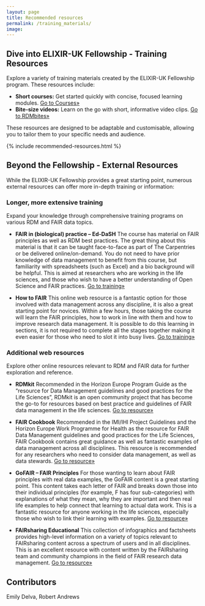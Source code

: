 ```yaml
---
layout: page
title: Recommended resources
permalink: /training_materials/
image: 
---
```


## Dive into ELIXIR-UK Fellowship - Training Resources
Explore a variety of training materials created by the ELIXIR-UK Fellowship program. These resources include:

- **Short courses:** Get started quickly with concise, focused learning modules. [Go to Courses»](https://fellowship.elixiruknode.org/tags/?tag=Courses)
- **Bite-size videos:** Learn on the go with short, informative video clips. [Go to RDMbites»](https://fellowship.elixiruknode.org/tags/?tag=RDMbites)

These resources are designed to be adaptable and customisable, allowing you to tailor them to your specific needs and audience.

{% include recommended-resources.html %}

## Beyond the Fellowship - External Resources
While the ELIXIR-UK Fellowship provides a great starting point, numerous external resources can offer more in-depth training or information:

### Longer, more extensive training
 Expand your knowledge through comprehensive training programs on various RDM and FAIR data topics.

- **FAIR in (biological) practice – Ed-DaSH**
The course has material on FAIR principles as well as RDM best practices. The great thing about this material is that it can be taught face-to-face as part of The Carpentries or be delivered online/on-demand.
You do not need to have prior knowledge of data management to benefit from this course, but familiarity with spreadsheets (such as Excel) and a bio background will be helpful.
This is aimed at researchers who are working in the life sciences, and those who wish to have a better understanding of Open Science and FAIR practices. [Go to training»](https://carpentries-incubator.github.io/fair-bio-practice/)


- **How to FAIR**
This online web resource is a fantastic option for those involved with data management across any discipline, it is also a great starting point for novices. Within a few hours, those taking the course will learn the FAIR principles, how to work in line with them and how to improve research data management. It is possible to do this learning in sections, it is not required to complete all the stages together making it even easier for those who need to slot it into busy lives. [Go to training»](https://howtofair.dk/)


### Additional web resources
Explore other online resources relevant to RDM and FAIR data for further exploration and reference.

- **RDMkit**
Recommended in the Horizon Europe Program Guide as the “resource for Data Management guidelines and good practices for the Life Sciences”, RDMkit is an open community project that has become the go-to for resources based on best practice and guidelines of FAIR data management in the life sciences. [Go to resource»](https://rdmkit.elixir-europe.org/)

- **FAIR Cookbook**
Recommended in the IMI/IHI Project Guidelines and the Horizon Europe Work Programme for Health as the resource for FAIR Data Management guidelines and good practices for the Life Sciences, FAIR Cookbook contains great guidance as well as fantastic examples of data management across all disciplines.
This resource is recommended for any researchers who need to consider data management, as well as data stewards. [Go to resource»](https://faircookbook.elixir-europe.org/content/home.html)

- **GoFAIR – FAIR Principles**
For those wanting to learn about FAIR principles with real data examples, the GoFAIR content is a great starting point. This content takes each letter of FAIR and breaks down those into their individual principles (for example, F has four sub-categories) with explanations of what they mean, why they are important and then real life examples to help connect that learning to actual data work.
This is a fantastic resource for anyone working in the life sciences, especially those who wish to link their learning with examples. [Go to resource»](https://www.go-fair.org/fair-principles/)

- **FAIRsharing Educational**
This collection of infographics and factsheets provides high-level information on a variety of topics relevant to FAIRsharing content across a spectrum of users and in all disciplines. This is an excellent resource with content written by the FAIRsharing team and community champions in the field of FAIR research data management. [Go to resource»](https://fairsharing.org/educational)


## Contributors
Emily Delva, Robert Andrews
